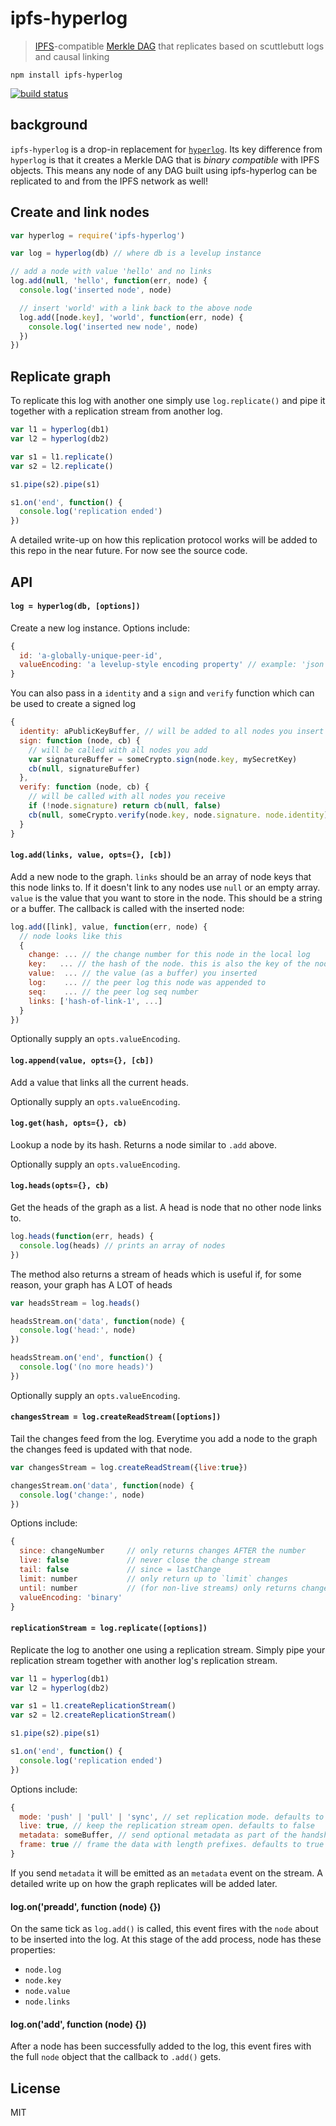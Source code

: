 # ipfs-hyperlog

> [IPFS](https://ipfs.io)-compatible [Merkle DAG](https://github.com/jbenet/random-ideas/issues/20) that replicates based on scuttlebutt logs and causal linking

```
npm install ipfs-hyperlog
```

[![build status](http://img.shields.io/travis/noffle/ipfs-hyperlog.svg?style=flat)](http://travis-ci.org/noffle/ipfs-hyperlog)

## background

`ipfs-hyperlog` is a drop-in replacement for
[`hyperlog`](https://github.com/mafintosh/hyperlog). Its key difference from
`hyperlog` is that it creates a Merkle DAG that is *binary compatible* with IPFS
objects. This means any node of any DAG built using ipfs-hyperlog can be
replicated to and from the IPFS network as well!


## Create and link nodes

``` js
var hyperlog = require('ipfs-hyperlog')

var log = hyperlog(db) // where db is a levelup instance

// add a node with value 'hello' and no links
log.add(null, 'hello', function(err, node) {
  console.log('inserted node', node)

  // insert 'world' with a link back to the above node
  log.add([node.key], 'world', function(err, node) {
    console.log('inserted new node', node)
  })
})
```

## Replicate graph

To replicate this log with another one simply use `log.replicate()` and pipe it together with a replication stream from another log.

``` js
var l1 = hyperlog(db1)
var l2 = hyperlog(db2)

var s1 = l1.replicate()
var s2 = l2.replicate()

s1.pipe(s2).pipe(s1)

s1.on('end', function() {
  console.log('replication ended')
})
```

A detailed write-up on how this replication protocol works will be added to this repo in the near
future. For now see the source code.

## API

#### `log = hyperlog(db, [options])`

Create a new log instance. Options include:

``` js
{
  id: 'a-globally-unique-peer-id',
  valueEncoding: 'a levelup-style encoding property' // example: 'json'
}
```

You can also pass in a `identity` and a `sign` and `verify` function
which can be used to create a signed log

``` js
{
  identity: aPublicKeyBuffer, // will be added to all nodes you insert
  sign: function (node, cb) {
    // will be called with all nodes you add
    var signatureBuffer = someCrypto.sign(node.key, mySecretKey)
    cb(null, signatureBuffer)
  },
  verify: function (node, cb) {
    // will be called with all nodes you receive
    if (!node.signature) return cb(null, false)
    cb(null, someCrypto.verify(node.key, node.signature. node.identity))
  }
}
```

#### `log.add(links, value, opts={}, [cb])`

Add a new node to the graph. `links` should be an array of node keys that this node links to.
If it doesn't link to any nodes use `null` or an empty array. `value` is the value that you want to store
in the node. This should be a string or a buffer. The callback is called with the inserted node:

``` js
log.add([link], value, function(err, node) {
  // node looks like this
  {
    change: ... // the change number for this node in the local log
    key:   ... // the hash of the node. this is also the key of the node
    value:  ... // the value (as a buffer) you inserted
    log:    ... // the peer log this node was appended to
    seq:    ... // the peer log seq number
    links: ['hash-of-link-1', ...]
  }
})
```

Optionally supply an `opts.valueEncoding`.

#### `log.append(value, opts={}, [cb])`

Add a value that links all the current heads.

Optionally supply an `opts.valueEncoding`.

#### `log.get(hash, opts={}, cb)`

Lookup a node by its hash. Returns a node similar to `.add` above.

Optionally supply an `opts.valueEncoding`.

#### `log.heads(opts={}, cb)`

Get the heads of the graph as a list. A head is node that no other node
links to.

``` js
log.heads(function(err, heads) {
  console.log(heads) // prints an array of nodes
})
```

The method also returns a stream of heads which is useful
if, for some reason, your graph has A LOT of heads

``` js
var headsStream = log.heads()

headsStream.on('data', function(node) {
  console.log('head:', node)
})

headsStream.on('end', function() {
  console.log('(no more heads)')
})
```

Optionally supply an `opts.valueEncoding`.

#### `changesStream = log.createReadStream([options])`

Tail the changes feed from the log. Everytime you add a node to the graph
the changes feed is updated with that node.

``` js
var changesStream = log.createReadStream({live:true})

changesStream.on('data', function(node) {
  console.log('change:', node)
})
```

Options include:

``` js
{
  since: changeNumber     // only returns changes AFTER the number
  live: false             // never close the change stream
  tail: false             // since = lastChange
  limit: number           // only return up to `limit` changes
  until: number           // (for non-live streams) only returns changes BEFORE the number
  valueEncoding: 'binary'
}
```

#### `replicationStream = log.replicate([options])`

Replicate the log to another one using a replication stream.
Simply pipe your replication stream together with another log's replication stream.

``` js
var l1 = hyperlog(db1)
var l2 = hyperlog(db2)

var s1 = l1.createReplicationStream()
var s2 = l2.createReplicationStream()

s1.pipe(s2).pipe(s1)

s1.on('end', function() {
  console.log('replication ended')
})
```

Options include:

``` js
{
  mode: 'push' | 'pull' | 'sync', // set replication mode. defaults to sync
  live: true, // keep the replication stream open. defaults to false
  metadata: someBuffer, // send optional metadata as part of the handshake
  frame: true // frame the data with length prefixes. defaults to true
}
```

If you send `metadata` it will be emitted as an `metadata` event on the stream.
A detailed write up on how the graph replicates will be added later.

#### log.on('preadd', function (node) {})

On the same tick as `log.add()` is called, this event fires with the `node`
about to be inserted into the log. At this stage of the add process, node has
these properties:

* `node.log`
* `node.key`
* `node.value`
* `node.links`

#### log.on('add', function (node) {})

After a node has been successfully added to the log, this event fires with the
full `node` object that the callback to `.add()` gets.

## License

MIT
